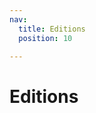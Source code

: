 ```yaml
---
nav:
  title: Editions
  position: 10

---
```


# Editions

<PageRef page="community-edition" />

<PageRef page="professional-edition" />

<PageRef page="enterprise-edition/" />
